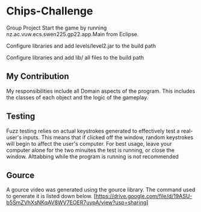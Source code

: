 # Chips-Challenge

Group Project
Start the game by running nz.ac.vuw.ecs.swen225.gp22.app.Main from Eclipse.

Configure libraries and add levels/level2.jar to the build path

Configure libraries and add lib/ all files to the build path

## My Contribution
My responsibilities include all Domain aspects of the program. This includes the classes of each object and the logic of the gameplay.

## Testing

Fuzz testing relies on actual keystrokes generated to effectively test a real-user's inputs. This means that if clicked off the window, random keystrokes will begin to affect the user's computer. For best usage, leave your computer alone for the two minuites the test is running, or close the window. Alttabbing while the program is running is not recommended

## Gource
A gource video was generated using the gource library. The command used to generate it is listed down below. [https://drive.google.com/file/d/19ASU-b5SmZVhXsNKqAV8WV7EOER7uypA/view?usp=sharing]


